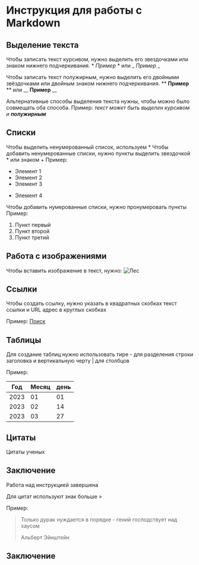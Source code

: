 # Инструкция для работы с Markdown

## Выделение текста
Чтобы записать текст курсивом, нужно выделить его звездочками или знаком нижнего подчеркивания. * *Пример* * или _ _Пример_ _

Чтобы записать текст полужирным, нужно выделить его двойными звёздочками или двойным знаком нижнего подчеркивания. ** **Пример** ** или __ __Пример__ __

Альтернативные способы выделения текста нужны, чтобы можно было совмещать оба способа. Пример: _текст может быть выделен курсивом и **полужирным**_

## Списки
Чтобы выделить ненумерованный список, используем *
Чтобы добавить ненумерованные списки, нужно пункты выделить звездочкой * или знаком +
Пример:
* Элемент 1
* Элемент 2
* Элемент 3
+ Элемент 4

Чтобы добавить нумерованные списки, нужно пронумеровать пункты
Пример:
1. Пункт первый
2. Пункт второй
3. Пункт третий

## Работа с изображениями
Чтобы вставить изображение в текст, нужно:
![Лес](forest.jpg)

## Ссылки
Чтобы создать ссылку, нужно указать в квадратных скобках текст ссылки и URL адрес в круглых скобках

Пример: [Поиск](https://www.google.ru/)

## Таблицы
Для создание таблиц нужно использовать тире - для разделения строки заголовка и вертикальную черту | для столбцов

Пример:

Год | Месяц | день
----|-------|-----
2023|01     |01
2023|02     |14
2023|03     |27

## Цитаты
Цитаты ученых
## Заключение
Работа над инструкцией завершена

Для цитат используют знак больше >

Пример:
>Только дурак нуждается в порядке - гений господствует над хаусом
>
> Альберт Эйнштейн

## Заключение
